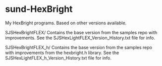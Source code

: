 sund-HexBright
========

My HexBright programs. Based on other versions available.

SJSHexBrightFLEX/
Contains the base version from the samples repo with improvements. See the SJSHexLightFLEX_Version_History.txt file for info.

SJSHexBrightFLEX_h/
Contains the base version from the samples repo with improvements from the hexbright.h library. See the SJSHexLightFLEX_h_Version_History.txt file for info.